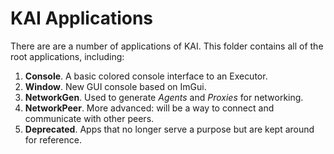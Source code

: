 # KAI Applications

There are are a number of applications of KAI. This folder contains all of the root applications, including:

1. **Console**. A basic colored console interface to an Executor.
1. **Window**. New GUI console based on ImGui.
1. **NetworkGen**. Used to generate _Agents_ and _Proxies_ for networking.
1. **NetworkPeer**. More advanced: will be a way to connect and communicate with other peers.
1. **Deprecated**. Apps that no longer serve a purpose but are kept around for reference.

